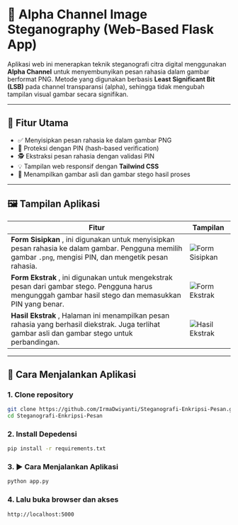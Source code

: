 # 🔐 Alpha Channel Image Steganography (Web-Based Flask App)

Aplikasi web ini menerapkan teknik steganografi citra digital menggunakan **Alpha Channel** untuk menyembunyikan pesan rahasia dalam gambar berformat PNG. Metode yang digunakan berbasis **Least Significant Bit (LSB)** pada channel transparansi (alpha), sehingga tidak mengubah tampilan visual gambar secara signifikan.

---

## 📸 Fitur Utama

- ✅ Menyisipkan pesan rahasia ke dalam gambar PNG
- 🔑 Proteksi dengan PIN (hash-based verification)
- 🕵️ Ekstraksi pesan rahasia dengan validasi PIN
- 💡 Tampilan web responsif dengan **Tailwind CSS**
- 💬 Menampilkan gambar asli dan gambar stego hasil proses

---

## 🖼️ Tampilan Aplikasi

| **Fitur**             | **Tampilan** |
|-----------------------|--------------|
| **Form Sisipkan** , ini digunakan untuk menyisipkan pesan rahasia ke dalam gambar. Pengguna memilih gambar `.png`, mengisi PIN, dan mengetik pesan rahasia. | ![Form Sisipkan](https://github.com/user-attachments/assets/1f4252fd-4522-4fa7-8f4f-0ac3623570ca) |
| **Form Ekstrak** , ini digunakan untuk mengekstrak pesan dari gambar stego.  Pengguna harus mengunggah gambar hasil stego dan memasukkan PIN yang benar. | ![Form Ekstrak](https://github.com/user-attachments/assets/fe1b92a7-3c9b-4729-92cf-98d36700a582) |
| **Hasil Ekstrak** , Halaman ini menampilkan pesan rahasia yang berhasil diekstrak.  Juga terlihat gambar asli dan gambar stego untuk perbandingan. | ![Hasil Ekstrak](https://github.com/user-attachments/assets/bd85e8be-d5cf-4ce2-9707-26ee0ddb304b) |

---

## 🚀 Cara Menjalankan Aplikasi

### 1. Clone repository

```bash
git clone https://github.com/IrmaDwiyanti/Steganografi-Enkripsi-Pesan.git
cd Steganografi-Enkripsi-Pesan
```

### 2. Install Depedensi

```bash
pip install -r requirements.txt
```

### 3. ▶️ Cara Menjalankan Aplikasi

```bash
python app.py
```

### 4. Lalu buka browser dan akses

```bash
http://localhost:5000
```

